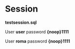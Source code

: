 # Session

**testsession.sql**

User **user** password **{noop}1111**

User **roma** password **{noop}1111**




